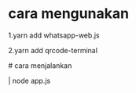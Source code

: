 # cara mengunakan
<p> 1.yarn add whatsapp-web.js <p>
<p> 2.yarn add qrcode-terminal <p>
# cara menjalankan
<p> | node app.js <p>
